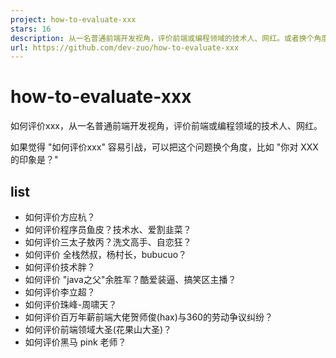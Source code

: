 ```yaml
---
project: how-to-evaluate-xxx
stars: 16
description: 从一名普通前端开发视角，评价前端或编程领域的技术人、网红。或者换个角度："你对 xxx 的印象是？
url: https://github.com/dev-zuo/how-to-evaluate-xxx
---
```


how-to-evaluate-xxx
===================

如何评价xxx，从一名普通前端开发视角，评价前端或编程领域的技术人、网红。

如果觉得 "如何评价xxx" 容易引战，可以把这个问题换个角度，比如 "你对 XXX 的印象是？"

list
----

-   如何评价方应杭？
-   如何评价程序员鱼皮？技术水、爱割韭菜？
-   如何评价三太子敖丙？洗文高手、自恋狂？
-   如何评价 全栈然叔，杨村长，bubucuo？
-   如何评价技术胖？
-   如何评价 "java之父"余胜军？酷爱装逼、搞笑区主播？
-   如何评价李立超？
-   如何评价珠峰-周啸天？
-   如何评价百万年薪前端大佬贺师俊(hax)与360的劳动争议纠纷？
-   如何评价前端领域大圣(花果山大圣)？
-   如何评价黑马 pink 老师？
